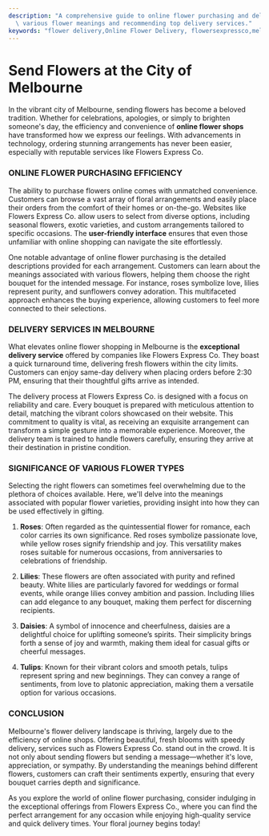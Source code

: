 ```yaml
---
description: "A comprehensive guide to online flower purchasing and delivery in Melbourne, highlighting\
  \ various flower meanings and recommending top delivery services."
keywords: "flower delivery,Online Flower Delivery, flowersexpressco,melbourne flowers"
---
```

# Send Flowers at the City of Melbourne

In the vibrant city of Melbourne, sending flowers has become a beloved tradition. Whether for celebrations, apologies, or simply to brighten someone's day, the efficiency and convenience of **online flower shops** have transformed how we express our feelings. With advancements in technology, ordering stunning arrangements has never been easier, especially with reputable services like Flowers Express Co.

### ONLINE FLOWER PURCHASING EFFICIENCY

The ability to purchase flowers online comes with unmatched convenience. Customers can browse a vast array of floral arrangements and easily place their orders from the comfort of their homes or on-the-go. Websites like Flowers Express Co. allow users to select from diverse options, including seasonal flowers, exotic varieties, and custom arrangements tailored to specific occasions. The **user-friendly interface** ensures that even those unfamiliar with online shopping can navigate the site effortlessly.

One notable advantage of online flower purchasing is the detailed descriptions provided for each arrangement. Customers can learn about the meanings associated with various flowers, helping them choose the right bouquet for the intended message. For instance, roses symbolize love, lilies represent purity, and sunflowers convey adoration. This multifaceted approach enhances the buying experience, allowing customers to feel more connected to their selections.

### DELIVERY SERVICES IN MELBOURNE

What elevates online flower shopping in Melbourne is the **exceptional delivery service** offered by companies like Flowers Express Co. They boast a quick turnaround time, delivering fresh flowers within the city limits. Customers can enjoy same-day delivery when placing orders before 2:30 PM, ensuring that their thoughtful gifts arrive as intended.

The delivery process at Flowers Express Co. is designed with a focus on reliability and care. Every bouquet is prepared with meticulous attention to detail, matching the vibrant colors showcased on their website. This commitment to quality is vital, as receiving an exquisite arrangement can transform a simple gesture into a memorable experience. Moreover, the delivery team is trained to handle flowers carefully, ensuring they arrive at their destination in pristine condition.

### SIGNIFICANCE OF VARIOUS FLOWER TYPES

Selecting the right flowers can sometimes feel overwhelming due to the plethora of choices available. Here, we'll delve into the meanings associated with popular flower varieties, providing insight into how they can be used effectively in gifting.

1. **Roses**: Often regarded as the quintessential flower for romance, each color carries its own significance. Red roses symbolize passionate love, while yellow roses signify friendship and joy. This versatility makes roses suitable for numerous occasions, from anniversaries to celebrations of friendship.

2. **Lilies**: These flowers are often associated with purity and refined beauty. White lilies are particularly favored for weddings or formal events, while orange lilies convey ambition and passion. Including lilies can add elegance to any bouquet, making them perfect for discerning recipients.

3. **Daisies**: A symbol of innocence and cheerfulness, daisies are a delightful choice for uplifting someone’s spirits. Their simplicity brings forth a sense of joy and warmth, making them ideal for casual gifts or cheerful messages.

4. **Tulips**: Known for their vibrant colors and smooth petals, tulips represent spring and new beginnings. They can convey a range of sentiments, from love to platonic appreciation, making them a versatile option for various occasions.

### CONCLUSION

Melbourne's flower delivery landscape is thriving, largely due to the efficiency of online shops. Offering beautiful, fresh blooms with speedy delivery, services such as Flowers Express Co. stand out in the crowd. It is not only about sending flowers but sending a message—whether it's love, appreciation, or sympathy. By understanding the meanings behind different flowers, customers can craft their sentiments expertly, ensuring that every bouquet carries depth and significance.

As you explore the world of online flower purchasing, consider indulging in the exceptional offerings from Flowers Express Co., where you can find the perfect arrangement for any occasion while enjoying high-quality service and quick delivery times. Your floral journey begins today!
